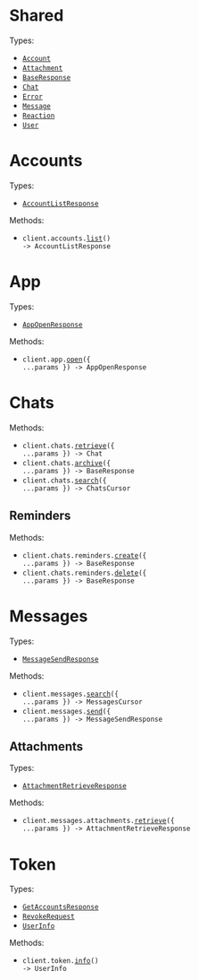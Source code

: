 # Shared

Types:

- <code><a href="./src/resources/shared.ts">Account</a></code>
- <code><a href="./src/resources/shared.ts">Attachment</a></code>
- <code><a href="./src/resources/shared.ts">BaseResponse</a></code>
- <code><a href="./src/resources/shared.ts">Chat</a></code>
- <code><a href="./src/resources/shared.ts">Error</a></code>
- <code><a href="./src/resources/shared.ts">Message</a></code>
- <code><a href="./src/resources/shared.ts">Reaction</a></code>
- <code><a href="./src/resources/shared.ts">User</a></code>

# Accounts

Types:

- <code><a href="./src/resources/accounts.ts">AccountListResponse</a></code>

Methods:

- <code title="get /v0/get-accounts">client.accounts.<a href="./src/resources/accounts.ts">list</a>() -> AccountListResponse</code>

# App

Types:

- <code><a href="./src/resources/app.ts">AppOpenResponse</a></code>

Methods:

- <code title="post /v0/open-app">client.app.<a href="./src/resources/app.ts">open</a>({ ...params }) -> AppOpenResponse</code>

# Chats

Methods:

- <code title="get /v0/get-chat">client.chats.<a href="./src/resources/chats/chats.ts">retrieve</a>({ ...params }) -> Chat</code>
- <code title="post /v0/archive-chat">client.chats.<a href="./src/resources/chats/chats.ts">archive</a>({ ...params }) -> BaseResponse</code>
- <code title="get /v0/search-chats">client.chats.<a href="./src/resources/chats/chats.ts">search</a>({ ...params }) -> ChatsCursor</code>

## Reminders

Methods:

- <code title="post /v0/set-chat-reminder">client.chats.reminders.<a href="./src/resources/chats/reminders.ts">create</a>({ ...params }) -> BaseResponse</code>
- <code title="post /v0/clear-chat-reminder">client.chats.reminders.<a href="./src/resources/chats/reminders.ts">delete</a>({ ...params }) -> BaseResponse</code>

# Messages

Types:

- <code><a href="./src/resources/messages/messages.ts">MessageSendResponse</a></code>

Methods:

- <code title="get /v0/search-messages">client.messages.<a href="./src/resources/messages/messages.ts">search</a>({ ...params }) -> MessagesCursor</code>
- <code title="post /v0/send-message">client.messages.<a href="./src/resources/messages/messages.ts">send</a>({ ...params }) -> MessageSendResponse</code>

## Attachments

Types:

- <code><a href="./src/resources/messages/attachments.ts">AttachmentRetrieveResponse</a></code>

Methods:

- <code title="post /v0/get-attachment">client.messages.attachments.<a href="./src/resources/messages/attachments.ts">retrieve</a>({ ...params }) -> AttachmentRetrieveResponse</code>

# Token

Types:

- <code><a href="./src/resources/token.ts">GetAccountsResponse</a></code>
- <code><a href="./src/resources/token.ts">RevokeRequest</a></code>
- <code><a href="./src/resources/token.ts">UserInfo</a></code>

Methods:

- <code title="get /oauth/userinfo">client.token.<a href="./src/resources/token.ts">info</a>() -> UserInfo</code>

